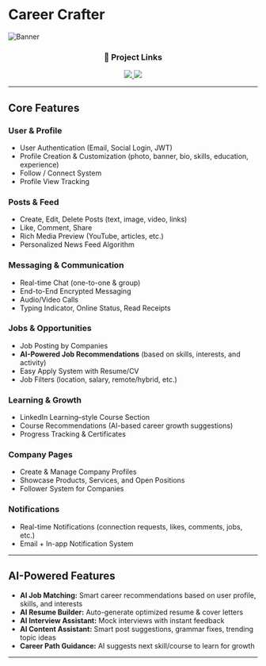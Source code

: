 #  Career Crafter

![Banner](https://i.postimg.cc/5N3MCpQh/career-Crafter-Picsart-Ai-Image-Enhancer.jpg)

<h3 align="center">🔗 Project Links</h3>

<p align="center">
  <a href="https://ai-powered-job-finding-web.vercel.app/">
    <img src="https://img.shields.io/badge/Live%20Site-000000?style=for-the-badge&logo=google-chrome&logoColor=white" />
  </a>
  <a href="https://github.com/moshiurrahmandeap11/ai-powered-job-finding-web" target="_blank">
    <img src="https://img.shields.io/badge/Client%20Repo-0A66C2?style=for-the-badge&logo=github&logoColor=white" />
  </a>
</p>

---

##  Core Features  

###  User & Profile  
-  User Authentication (Email, Social Login, JWT)  
-  Profile Creation & Customization (photo, banner, bio, skills, education, experience)  
-  Follow / Connect System  
-  Profile View Tracking  

###  Posts & Feed  
-  Create, Edit, Delete Posts (text, image, video, links)  
-  Like, Comment, Share  
-  Rich Media Preview (YouTube, articles, etc.)  
-  Personalized News Feed Algorithm  

###  Messaging & Communication  
-  Real-time Chat (one-to-one & group)  
-  End-to-End Encrypted Messaging  
-  Audio/Video Calls  
-  Typing Indicator, Online Status, Read Receipts  

###  Jobs & Opportunities  
-  Job Posting by Companies  
-  **AI-Powered Job Recommendations** (based on skills, interests, and activity)  
-  Easy Apply System with Resume/CV  
-  Job Filters (location, salary, remote/hybrid, etc.)  

###  Learning & Growth  
-  LinkedIn Learning–style Course Section  
-  Course Recommendations (AI-based career growth suggestions)  
-  Progress Tracking & Certificates  

###  Company Pages  
-  Create & Manage Company Profiles  
-  Showcase Products, Services, and Open Positions  
-  Follower System for Companies  

###  Notifications  
-  Real-time Notifications (connection requests, likes, comments, jobs, etc.)  
-  Email + In-app Notification System  

---

##  AI-Powered Features  
-  **AI Job Matching:** Smart career recommendations based on user profile, skills, and interests  
-  **AI Resume Builder:** Auto-generate optimized resume & cover letters  
-  **AI Interview Assistant:** Mock interviews with instant feedback  
-  **AI Content Assistant:** Smart post suggestions, grammar fixes, trending topic ideas  
-  **Career Path Guidance:** AI suggests next skill/course to learn for growth  

---